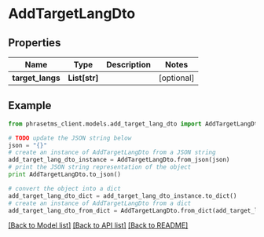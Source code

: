 # AddTargetLangDto

## Properties

| Name             | Type          | Description | Notes      |
| ---------------- | ------------- | ----------- | ---------- |
| **target_langs** | **List[str]** |             | [optional] |

## Example

```python
from phrasetms_client.models.add_target_lang_dto import AddTargetLangDto

# TODO update the JSON string below
json = "{}"
# create an instance of AddTargetLangDto from a JSON string
add_target_lang_dto_instance = AddTargetLangDto.from_json(json)
# print the JSON string representation of the object
print AddTargetLangDto.to_json()

# convert the object into a dict
add_target_lang_dto_dict = add_target_lang_dto_instance.to_dict()
# create an instance of AddTargetLangDto from a dict
add_target_lang_dto_from_dict = AddTargetLangDto.from_dict(add_target_lang_dto_dict)
```

[[Back to Model list]](../README.md#documentation-for-models) [[Back to API list]](../README.md#documentation-for-api-endpoints) [[Back to README]](../README.md)
